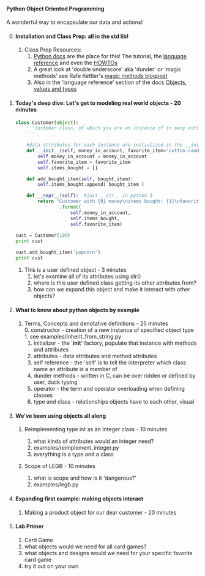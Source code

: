 #### Python Object Oriented Programming       


A wonderful way to encapsulate our data and actions!    

0. #### Installation and Class Prep: all in the std lib!     
    1. Class Prep Resources:     
        1. [Python docs](https://docs.python.org/2/) are the place for this! The tutorial, the [language reference](https://docs.python.org/2/reference/index.html) and even the [HOWTOs](https://docs.python.org/2/howto/index.html)    
        2. A great look at 'double underscore' aka 'dunder' or 'magic methods' see Rafe Kettler's [magic methods blogpost](http://rafekettler.com/magicmethods.html)     
        3. Also in the 'language reference' section of the docs [Objects, values and types](https://docs.python.org/2/reference/datamodel.html#objects-values-and-types)      


1. #### Today's deep dive: Let's get to modeling real world objects - 20 minutes    

    ```python
    class Customer(object): 
        '''customer class, of which you are an instance of in many entities' application code
        '''

        #data attributes for each instance are initialized in the __init__ method
        def __init__(self, money_in_account, favorite_item='cotton-candy'): #this is the initializer, (not the constructor!)
            self.money_in_account = money_in_account
            self.favorite_item = favorite_item
            self.items_bought = []

        def add_bought_item(self, bought_item):
            self.items_bought.append( bought_item )

        def __repr__(self):  #just __str__ in python 3
            return "Customer with {0} money\nitems bought: {1}\nfavorite item {2}" \
                    .format(
                        self.money_in_account, 
                        self.items_bought, 
                        self.favorite_item)
            
    cust = Customer(100)
    print cust

    cust.add_bought_item('popcorn')
    print cust
    ```
    
    1. This is a user defined object  - 3 minutes    
        1. let's examine all of its attributes using dir()    
        2. where is this user defined class getting its other attributes from?    
        3. how can we expand this object and make it interact with other objects?    
    
2. #### What to know about python objects by example     
    1. Terms, Concepts and denotative definitions - 25 minutes    
        0. constructor - creation of a new instance of specified object type    
            1. see examples/inherit_from_string.py     
        1. initializer - the '__init__' factory, populate that instance with methods and attributes    
        2. attributes - data attributes and method attributes    
        3. self reference - the 'self' is to tell the interpreter which class name an attribute is a member of    
        4. dunder methods - written in C, can be over ridden or defined by user, duck typing     
        5. operator - the term and operator overloading when defining classes     
        6. type and class - relationships objects have to each other, visual    

3. #### We've been using objects all along     
    1. Reimplementing type int as an Integer class - 10 minutes     
        1. what kinds of attributes would an integer need?    
        2. examples/reimplement_integer.py    
        3. everything is a type and a class

    2. Scope of LEGB - 10 minutes     
        1. what is scope and how is it 'dangerous?'    
        2. examples/legb.py     
        

4. #### Expanding first example: making objects interact    
    1.  Making a product object for our dear customer - 20 minutes    
    

5. #### Lab Primer      
    1. Card Game    
    2. what objects would we need for all card games?    
    3. what objects and designs would we need for your specific favorite card game    
    4. try it out on your own    



